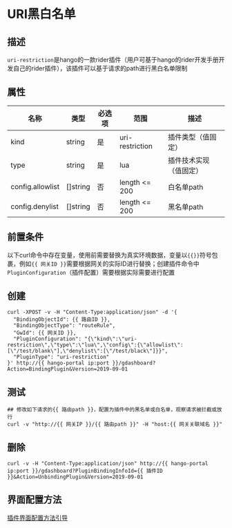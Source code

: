 # URI黑白名单

## 描述

`uri-restriction`是hango的一款rider插件（用户可基于hango的rider开发手册开发自己的rider插件），该插件可以基于请求的path进行黑白名单限制

## 属性

| 名称               | 类型       | 必选项 | 范围              | 描述          |
|------------------|----------|-----|-----------------|-------------|
| kind             | string   | 是   | uri-restriction | 插件类型（值固定）   |
| type             | string   | 是   | lua             | 插件技术实现（值固定） |
| config.allowlist | []string | 否   | length <= 200   | 白名单path     |
| config.denylist  | []string | 否   | length <= 200   | 黑名单path     |


## 前置条件

以下curl命令中存在变量，使用前需要替换为真实环境数据，变量以`{{}}`符号包裹，例如`{{ 网关ID }}`需要根据网关的实际ID进行替换；创建插件命令中`PluginConfiguration`（插件配置）需要根据实际需要进行配置

## 创建

```shell
curl -XPOST -v -H "Content-Type:application/json" -d '{
  "BindingObjectId": {{ 路由ID }},
  "BindingObjectType": "routeRule",
  "GwId": {{ 网关ID }},
  "PluginConfiguration": "{\"kind\":\"uri-restriction\",\"type\":\"lua\",\"config\":{\"allowlist\":[\"/test/blank\"],\"denylist\":[\"/test/black\"]}}",
  "PluginType": "uri-restriction"
}' http://{{ hango-portal ip:port }}/gdashboard?Action=BindingPlugin&Version=2019-09-01
```

## 测试

```shell
## 修改如下请求的{{ 路由path }}，配置为插件中的黑名单或白名单，观察请求被拦截或放行
curl -v "http://{{ 网关IP }}/{{ 路由path }}" -H "host:{{ 网关关联域名 }}"
```

## 删除

```shell
curl -v -H "Content-Type:application/json" http://{{ hango-portal ip:port }}/gdashboard?PluginBindingInfoId={{ 插件ID }}&Action=UnbindingPlugin&Version=2019-09-01
```

## 界面配置方法

[插件界面配置方法引导](plugin-configuring-guide.md)